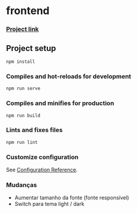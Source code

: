 # frontend

### [Project link](https://quiznafpreview.netlify.app/)

## Project setup
```
npm install
```

### Compiles and hot-reloads for development
```
npm run serve
```

### Compiles and minifies for production
```
npm run build
```

### Lints and fixes files
```
npm run lint
```

### Customize configuration
See [Configuration Reference](https://cli.vuejs.org/config/).

### Mudanças
- Aumentar tamanho da fonte (fonte responsível)
- Switch para tema light / dark
